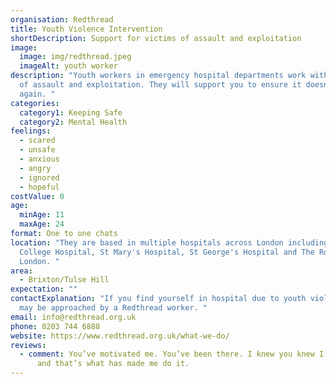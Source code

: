 ```yaml
---
organisation: Redthread
title: Youth Violence Intervention
shortDescription: Support for victims of assault and exploitation
image:
  image: img/redthread.jpeg
  imageAlt: youth worker
description: "Youth workers in emergency hospital departments work with victims
  of assault and exploitation. They will support you to ensure it doesn't happen
  again. "
categories:
  category1: Keeping Safe
  category2: Mental Health
feelings:
  - scared
  - unsafe
  - anxious
  - angry
  - ignored
  - hopeful
costValue: 0
age:
  minAge: 11
  maxAge: 24
format: One to one chats
location: "They are based in multiple hospitals across London including; King's
  College Hospital, St Mary's Hospital, St George's Hospital and The Royal
  London. "
area:
  - Brixton/Tulse Hill
expectation: ""
contactExplanation: "If you find yourself in hospital due to youth violence, you
  may be approached by a Redthread worker. "
email: info@redthread.org.uk
phone: 0203 744 6888
website: https://www.redthread.org.uk/what-we-do/
reviews:
  - comment: You’ve motivated me. You’ve been there. I knew you knew I could do it
      and that’s what has made me do it.
---
```


